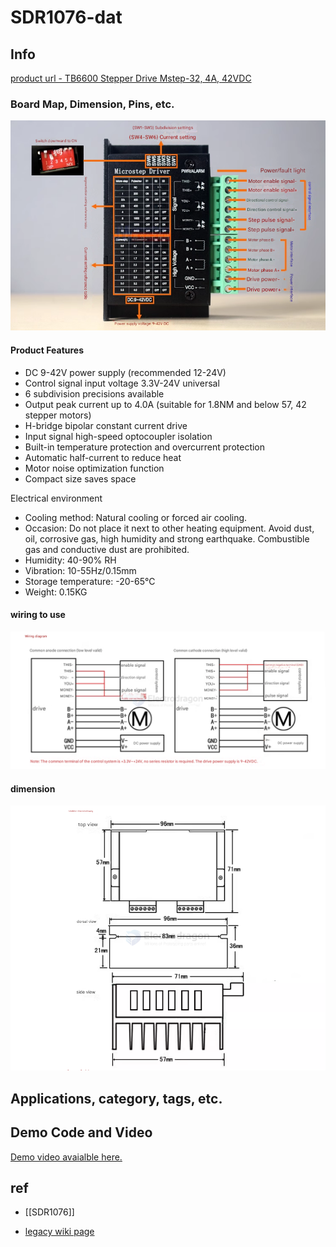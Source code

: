 
# SDR1076-dat

## Info

[product url - TB6600 Stepper Drive Mstep-32, 4A, 42VDC](https://www.electrodragon.com/product/tb6600/)

### Board Map, Dimension, Pins, etc.


![](2025-05-02-19-57-58.png)


#### Product Features

- DC 9-42V power supply (recommended 12-24V)
- Control signal input voltage 3.3V-24V universal
- 6 subdivision precisions available
- Output peak current up to 4.0A (suitable for 1.8NM and below 57, 42 stepper motors)
- H-bridge bipolar constant current drive
- Input signal high-speed optocoupler isolation
- Built-in temperature protection and overcurrent protection
- Automatic half-current to reduce heat
- Motor noise optimization function
- Compact size saves space

Electrical environment

- Cooling method: Natural cooling or forced air cooling.
- Occasion: Do not place it next to other heating equipment. Avoid dust, oil, corrosive gas, high humidity and strong earthquake. Combustible gas and conductive dust are prohibited.
- Humidity: 40-90% RH
- Vibration: 10-55Hz/0.15mm
- Storage temperature: -20-65℃
- Weight: 0.15KG

#### wiring to use 

![](2025-05-02-20-00-18.png)

#### dimension 

![](2025-05-02-20-00-53.png)


## Applications, category, tags, etc. 

## Demo Code and Video

[Demo video avaialble here.](https://www.youtube.com/watch?v=ICeuOcP2WvY)


## ref 

- [[SDR1076]] 

- [legacy wiki page ](https://www.electrodragon.com/w/Category:Driver_Board)


